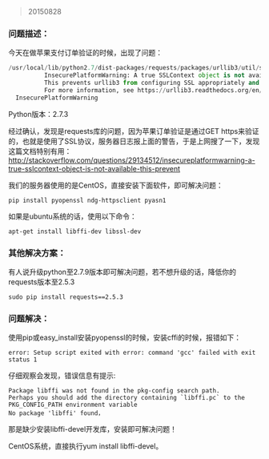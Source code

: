 <blockquote>20150828</blockquote>

### 问题描述：
今天在做苹果支付订单验证的时候，出现了问题：

```python
/usr/local/lib/python2.7/dist-packages/requests/packages/urllib3/util/ssl_.py:79: 
          InsecurePlatformWarning: A true SSLContext object is not available.
          This prevents urllib3 from configuring SSL appropriately and may cause certain SSL connections to fail.
          For more information, see https://urllib3.readthedocs.org/en/latest/security.html#insecureplatformwarning.
  InsecurePlatformWarning
```

Python版本：2.7.3

经过确认，发现是requests库的问题，因为苹果订单验证是通过GET https来验证的，也就是使用了SSL协议，服务器日志报上面的警告，于是上网搜了一下，发现这篇文档特别有用：
http://stackoverflow.com/questions/29134512/insecureplatformwarning-a-true-sslcontext-object-is-not-available-this-prevent

我们的服务器使用的是CentOS，直接安装下面软件，即可解决问题：
```shell
pip install pyopenssl ndg-httpsclient pyasn1
```
如果是ubuntu系统的话，使用以下命令：
```shell
apt-get install libffi-dev libssl-dev
```

### 其他解决方案：
有人说升级python至2.7.9版本即可解决问题，若不想升级的话，降低你的requests版本至2.5.3
```shell
sudo pip install requests==2.5.3
```

### 问题解决：
使用pip或easy_install安装pyopenssl的时候，安装cffi的时候，报错如下：
```
error: Setup script exited with error: command 'gcc' failed with exit status 1
```
仔细观察会发现，错误信息有提示:
```
Package libffi was not found in the pkg-config search path.
Perhaps you should add the directory containing `libffi.pc` to the PKG_CONFIG_PATH environment variable
No package 'libffi' found，
```
那是缺少安装libffi-devel开发库，安装即可解决问题！

CentOS系统，直接执行yum install libffi-devel。
